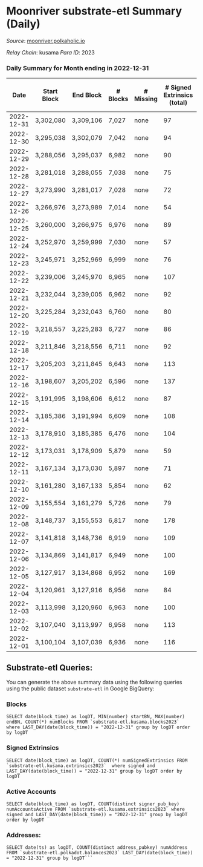 # Moonriver substrate-etl Summary (Daily)

_Source_: [moonriver.polkaholic.io](https://moonriver.polkaholic.io)

*Relay Chain*: kusama
*Para ID*: 2023



### Daily Summary for Month ending in 2022-12-31


| Date | Start Block | End Block | # Blocks | # Missing | # Signed Extrinsics (total) | # Active Accounts | # Addresses with Balances | # Events | # Transfers | # XCM Transfers In | # XCM Transfers Out |
| ---- | ----------- | --------- | -------- | --------- | --------------------------- | ----------------- | ------------------------- | -------- | ----------- | ------------------ | ------------------- |
| 2022-12-31 | 3,302,080 | 3,309,106 | 7,027 | none  | 97 | 60 | 583,988 | 483,715 | 3,581 ($487,551) | 45 ($13,358.08) | 64 ($51,725.38) |
| 2022-12-30 | 3,295,038 | 3,302,079 | 7,042 | none  | 94 | 60 | 578,995 | 500,778 | 4,804 ($821,707) | 49 ($14,856.34) | 71 ($12,149.54) |
| 2022-12-29 | 3,288,056 | 3,295,037 | 6,982 | none  | 90 | 45 | 578,908 | 495,457 | 4,997 ($2,616,983) | 27 ($17,385.34) | 63 ($32,924.87) |
| 2022-12-28 | 3,281,018 | 3,288,055 | 7,038 | none  | 75 | 51 | 578,842 | 506,627 | 5,150 ($860,791) | 48 ($19,767.68) | 53 ($20,301.90) |
| 2022-12-27 | 3,273,990 | 3,281,017 | 7,028 | none  | 72 | 43 | 578,783 | 512,899 | 5,775 ($1,052,313) | 49 ($9,434.88) | 61 ($32,622.20) |
| 2022-12-26 | 3,266,976 | 3,273,989 | 7,014 | none  | 54 | 41 | 578,684 | 618,927 | 6,378 ($1,213,340) | 33 ($6,048.86) | 53 ($66,362.29) |
| 2022-12-25 | 3,260,000 | 3,266,975 | 6,976 | none  | 89 | 54 | 578,609 | 923,617 | 16,712 ($9,467,348) | 110 ($258,330) | 75 ($93,220.72) |
| 2022-12-24 | 3,252,970 | 3,259,999 | 7,030 | none  | 57 | 39 | 578,496 | 451,743 | 4,106 ($578,995) | 33 ($7,836.15) | 47 ($2,902.94) |
| 2022-12-23 | 3,245,971 | 3,252,969 | 6,999 | none  | 76 | 42 | 578,430 | 420,459 | 2,734 ($1,102,683) | 59 ($90,765.57) | 67 ($210,793) |
| 2022-12-22 | 3,239,006 | 3,245,970 | 6,965 | none  | 107 | 61 | 578,347 | 447,503 | 3,571 ($2,095,931) | 48 ($48,219.71) | 52 ($6,820.93) |
| 2022-12-21 | 3,232,044 | 3,239,005 | 6,962 | none  | 92 | 55 | 578,255 | 452,340 | 3,706 ($460,533) | 59 ($24,718.94) | 63 ($31,663.91) |
| 2022-12-20 | 3,225,284 | 3,232,043 | 6,760 | none  | 80 | 46 | 578,145 | 452,989 | 4,349 ($680,705) | 75 ($36,611.97) | 60 ($275,103) |
| 2022-12-19 | 3,218,557 | 3,225,283 | 6,727 | none  | 86 | 66 | 578,046 | 461,113 | 4,242 ($943,002) | 58 ($52,504.20) | 40 ($14,811.01) |
| 2022-12-18 | 3,211,846 | 3,218,556 | 6,711 | none  | 92 | 60 | 577,937 | 440,341 | 3,117 ($2,065,370) | 34 ($4,858.01) | 25 ($53,569.24) |
| 2022-12-17 | 3,205,203 | 3,211,845 | 6,643 | none  | 113 | 64 | 577,802 | 524,865 | 5,872 ($1,203,404) | 39 ($29,059.88) | 35 ($24,526.95) |
| 2022-12-16 | 3,198,607 | 3,205,202 | 6,596 | none  | 137 | 72 | 577,641 | 547,858 | 7,029 ($1,688,652) | 47 ($6,640.05) | 48 ($19,539.97) |
| 2022-12-15 | 3,191,995 | 3,198,606 | 6,612 | none  | 87 | 60 | 577,493 | 456,960 | 3,564 ($836,426) | 46 ($26,592.73) | 50 ($15,584.71) |
| 2022-12-14 | 3,185,386 | 3,191,994 | 6,609 | none  | 108 | 65 | 577,305 | 460,582 | 4,057 ($808,909) | 37 ($16,809.21) | 58 ($34,307.99) |
| 2022-12-13 | 3,178,910 | 3,185,385 | 6,476 | none  | 104 | 68 | 577,174 | 483,012 | 5,332 ($1,108,584) | 52 ($69,520.79) | 39 ($115,826) |
| 2022-12-12 | 3,173,031 | 3,178,909 | 5,879 | none  | 59 | 49 | 576,989 | 411,139 | 3,480 ($2,756,734) | 31 ($10,055.17) | 41 ($180,317) |
| 2022-12-11 | 3,167,134 | 3,173,030 | 5,897 | none  | 71 | 43 | 576,851 | 406,021 | 3,828 ($1,154,346) | 32 ($166,121) | 53 ($72,703.54) |
| 2022-12-10 | 3,161,280 | 3,167,133 | 5,854 | none  | 62 | 45 | 576,731 | 403,520 | 3,929 ($910,834) | 13 ($4,178.09) | 44 ($23,586.18) |
| 2022-12-09 | 3,155,554 | 3,161,279 | 5,726 | none  | 79 | 43 | 576,621 | 387,947 | 3,488 ($942,964) | 19 ($3,967.76) | 42 ($2,164.63) |
| 2022-12-08 | 3,148,737 | 3,155,553 | 6,817 | none  | 178 | 65 |  | 458,868 | 4,178 ($1,764,671) | 31 ($5,318.88) | 61 ($13,626.67) |
| 2022-12-07 | 3,141,818 | 3,148,736 | 6,919 | none  | 109 | 53 | 576,480 | 463,101 | 4,315 ($1,727,500) | 35 ($15,698.33) | 64 ($59,729.77) |
| 2022-12-06 | 3,134,869 | 3,141,817 | 6,949 | none  | 100 | 54 | 576,387 | 465,424 | 4,185 ($1,215,141) | 20 ($3,365.81) | 60 ($31,004.51) |
| 2022-12-05 | 3,127,917 | 3,134,868 | 6,952 | none  | 169 | 82 | 576,299 | 552,623 | 9,246 ($2,585,049) | 43 ($40,297.64) | 71 ($105,160) |
| 2022-12-04 | 3,120,961 | 3,127,916 | 6,956 | none  | 84 | 59 | 576,198 | 483,572 | 4,717 ($1,465,917) | 35 ($9,273.56) | 66 ($43,022.00) |
| 2022-12-03 | 3,113,998 | 3,120,960 | 6,963 | none  | 100 | 55 | 576,056 | 462,301 | 3,997 ($1,180,137) | 18 ($2,535.89) | 55 ($13,375.82) |
| 2022-12-02 | 3,107,040 | 3,113,997 | 6,958 | none  | 113 | 75 | 575,868 | 542,737 | 7,829 ($2,540,991) | 31 ($39,581.13) | 59 ($36,871.97) |
| 2022-12-01 | 3,100,104 | 3,107,039 | 6,936 | none  | 116 | 69 | 575,702 | 606,694 | 12,220 ($4,341,692) | 63 ($90,453.71) | 107 ($147,010) |

## Substrate-etl Queries:
You can generate the above summary data using the following queries using the public dataset `substrate-etl` in Google BigQuery:


### Blocks
```
SELECT date(block_time) as logDT, MIN(number) startBN, MAX(number) endBN, COUNT(*) numBlocks FROM `substrate-etl.kusama.blocks2023`  where LAST_DAY(date(block_time)) = "2022-12-31" group by logDT order by logDT
```


### Signed Extrinsics
```
SELECT date(block_time) as logDT, COUNT(*) numSignedExtrinsics FROM `substrate-etl.kusama.extrinsics2023`  where signed and LAST_DAY(date(block_time)) = "2022-12-31" group by logDT order by logDT
```


### Active Accounts
```
SELECT date(block_time) as logDT, COUNT(distinct signer_pub_key) numAccountsActive FROM `substrate-etl.kusama.extrinsics2023` where signed and LAST_DAY(date(block_time)) = "2022-12-31" group by logDT order by logDT
```


### Addresses:
```
SELECT date(ts) as logDT, COUNT(distinct address_pubkey) numAddress FROM `substrate-etl.polkadot.balances2023` LAST_DAY(date(block_time)) = "2022-12-31" group by logDT```


